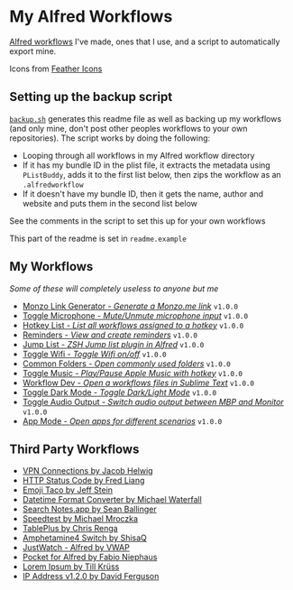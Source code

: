 # My Alfred Workflows

[Alfred workflows](https://www.alfredapp.com/workflows/) I've made, ones that I use, and a script to automatically export mine.

Icons from [Feather Icons](https://feathericons.com)

## Setting up the backup script

[`backup.sh`](backup.sh) generates this readme file as well as backing up my workflows (and only mine, don't post other peoples workflows to your own repositories). The script works by doing the following:

- Looping through all workflows in my Alfred workflow directory
- If it has my bundle ID in the plist file, it extracts the metadata using `PListBuddy`, adds it to the first list below, then zips the workflow as an `.alfredworkflow`
- If it doesn't have my bundle ID, then it gets the name, author and website and puts them in the second list below

See the comments in the script to set this up for your own workflows

This part of the readme is set in `readme.example`

## My Workflows

 _Some of these will completely useless to anyone but me_ 


- [Monzo Link Generator - _Generate a Monzo.me link_](https://raw.github.com/rknightuk/alfred-workflows/main/workflows/monzo-link-generator.alfredworkflow) `v1.0.0` 
- [Toggle Microphone - _Mute/Unmute microphone input_](https://raw.github.com/rknightuk/alfred-workflows/main/workflows/toggle-microphone.alfredworkflow) `v1.0.0` 
- [Hotkey List - _List all workflows assigned to a hotkey_](https://raw.github.com/rknightuk/alfred-workflows/main/workflows/hotkey-list.alfredworkflow) `v1.0.0` 
- [Reminders - _View and create reminders_](workflows/reminders) `v1.0.0` 
- [Jump List - _ZSH Jump list plugin in Alfred_](https://raw.github.com/rknightuk/alfred-workflows/main/workflows/jump-list.alfredworkflow) `v1.0.0` 
- [Toggle Wifi - _Toggle Wifi on/off_](https://raw.github.com/rknightuk/alfred-workflows/main/workflows/toggle-wifi.alfredworkflow) `v1.0.0` 
- [Common Folders - _Open commonly used folders_](https://raw.github.com/rknightuk/alfred-workflows/main/workflows/common-folders.alfredworkflow) `v1.0.0` 
- [Toggle Music - _Play/Pause Apple Music with hotkey_](https://raw.github.com/rknightuk/alfred-workflows/main/workflows/toggle-music.alfredworkflow) `v1.0.0` 
- [Workflow Dev - _Open a workflows files in Sublime Text_](https://raw.github.com/rknightuk/alfred-workflows/main/workflows/workflow-dev.alfredworkflow) `v1.0.0` 
- [Toggle Dark Mode - _Toggle Dark/Light Mode_](https://raw.github.com/rknightuk/alfred-workflows/main/workflows/toggle-dark-mode.alfredworkflow) `v1.0.0` 
- [Toggle Audio Output - _Switch audio output between MBP and Monitor_](https://raw.github.com/rknightuk/alfred-workflows/main/workflows/toggle-audio.alfredworkflow) `v1.0.0` 
- [App Mode - _Open apps for different scenarios_](https://raw.github.com/rknightuk/alfred-workflows/main/workflows/computer-mode.alfredworkflow) `v1.0.0` 

## Third Party Workflows

- [VPN Connections by Jacob Helwig](https://technosorcery.net) 
- [HTTP Status Code by Fred Liang](https://github.com/ilstar/http_status_code) 
- [Emoji Taco by Jeff Stein](https://github.com/jeeftor/EmojiTaco) 
- [Datetime Format Converter by Michael Waterfall](twitter.com/mwaterfall) 
- [Search Notes.app by Sean Ballinger](https://github.com/sballin/alfred-search-notes-app) 
- [Speedtest by Michael Mroczka](http://michaelmroczka.com/) 
- [TablePlus by Chris Renga](https://www.chrisrenga.com) 
- [Amphetamine4 Switch by ShisaQ](https://shisaq.github.io) 
- [JustWatch - Alfred by VWAP](https://twitter.com/vinayw) 
- [Pocket for Alfred by Fabio Niephaus](https://github.com/fniephaus/alfred-pocket/) 
- [Lorem Ipsum by Till Krüss](https://till.im) 
- [IP Address v1.2.0 by David Ferguson](jdfwarrior.tumblr.com) 

